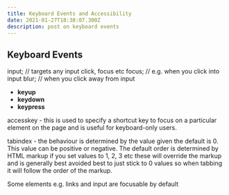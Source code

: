 ```yaml
---
title: Keyboard Events and Accessibility
date: 2021-01-27T18:38:07.300Z
description: post on keyboard events
---
```

## Keyboard Events
input; // targets any input click, focus etc
focus; // e.g. when you click into input
blur; // when you click away from input

- **keyup**
- **keydown**
- **keypress**

accesskey - this is used to specify a shortcut key to focus on a particular element on the page and is useful for keyboard-only users.

tabindex - the behaviour is determined by the value given the default is 0. This value can be positive or negative. The default order is determined by HTML markup if you set values to 1, 2, 3 etc these will override the markup and is generally best avoided best to just stick to 0 values so when tabbing it will follow the order of the markup.

Some elements e.g. links and input are focusable by default
